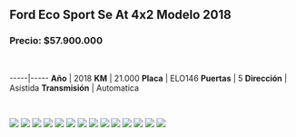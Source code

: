 ## Ford Eco Sport Se At 4x2 Modelo 2018

### Precio: $57.900.000

<p>&nbsp;</p>

-----|-----
**Año** | 2018
**KM** | 21.000
**Placa** | ELO146
**Puertas** | 5
**Dirección** | Asistida
**Transmisión** | Automatica


<p>&nbsp;</p>

<img src="images/Ford Eco Sport Se At 4x2 Modelo 2018 - 0.0227.jpg?raw=true"/>
<img src="images/Ford Eco Sport Se At 4x2 Modelo 2018 - 0.0636.jpg?raw=true"/>
<img src="images/Ford Eco Sport Se At 4x2 Modelo 2018 - 0.0952.jpg?raw=true"/>
<img src="images/Ford Eco Sport Se At 4x2 Modelo 2018 - 0.2098.jpg?raw=true"/>
<img src="images/Ford Eco Sport Se At 4x2 Modelo 2018 - 0.3792.jpg?raw=true"/>
<img src="images/Ford Eco Sport Se At 4x2 Modelo 2018 - 0.4195.jpg?raw=true"/>
<img src="images/Ford Eco Sport Se At 4x2 Modelo 2018 - 0.4412.jpg?raw=true"/>
<img src="images/Ford Eco Sport Se At 4x2 Modelo 2018 - 0.4618.jpg?raw=true"/>
<img src="images/Ford Eco Sport Se At 4x2 Modelo 2018 - 0.5428.jpg?raw=true"/>
<img src="images/Ford Eco Sport Se At 4x2 Modelo 2018 - 0.756.jpg?raw=true"/>
<img src="images/Ford Eco Sport Se At 4x2 Modelo 2018 - 0.8094.jpg?raw=true"/>
<img src="images/Ford Eco Sport Se At 4x2 Modelo 2018 - 0.8661.jpg?raw=true"/>
<img src="images/Ford Eco Sport Se At 4x2 Modelo 2018 - 0.9272.jpg?raw=true"/>
<img src="images/Ford Eco Sport Se At 4x2 Modelo 2018 - 0.9612.jpg?raw=true"/>



